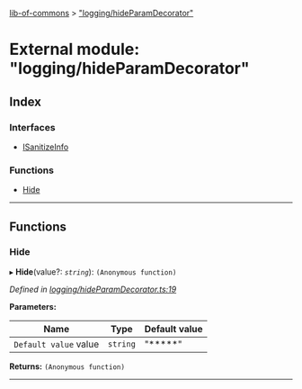 [lib-of-commons](../README.md) > ["logging/hideParamDecorator"](../modules/_logging_hideparamdecorator_.md)

# External module: "logging/hideParamDecorator"

## Index

### Interfaces

* [ISanitizeInfo](../interfaces/_logging_hideparamdecorator_.isanitizeinfo.md)

### Functions

* [Hide](_logging_hideparamdecorator_.md#hide)

---

## Functions

<a id="hide"></a>

###  Hide

▸ **Hide**(value?: *`string`*): `(Anonymous function)`

*Defined in [logging/hideParamDecorator.ts:19](https://github.com/Templum/Project-Toolbox/blob/0839fcc/lib/logging/hideParamDecorator.ts#L19)*

**Parameters:**

| Name | Type | Default value |
| ------ | ------ | ------ |
| `Default value` value | `string` | &quot;*****&quot; |

**Returns:** `(Anonymous function)`

___

